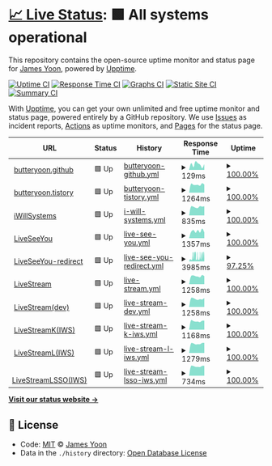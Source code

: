 # [📈 Live Status](https://butteryoon.github.io/liveseeyou): <!--live status--> **🟩 All systems operational**

This repository contains the open-source uptime monitor and status page for [James Yoon](http://butteryoon.tistory.com), powered by [Upptime](https://github.com/upptime/upptime).

[![Uptime CI](https://github.com/koj-co/upptime/workflows/Uptime%20CI/badge.svg)](https://github.com/koj-co/upptime/actions?query=workflow%3A%22Uptime+CI%22)
[![Response Time CI](https://github.com/koj-co/upptime/workflows/Response%20Time%20CI/badge.svg)](https://github.com/koj-co/upptime/actions?query=workflow%3A%22Response+Time+CI%22)
[![Graphs CI](https://github.com/koj-co/upptime/workflows/Graphs%20CI/badge.svg)](https://github.com/koj-co/upptime/actions?query=workflow%3A%22Graphs+CI%22)
[![Static Site CI](https://github.com/koj-co/upptime/workflows/Static%20Site%20CI/badge.svg)](https://github.com/koj-co/upptime/actions?query=workflow%3A%22Static+Site+CI%22)
[![Summary CI](https://github.com/koj-co/upptime/workflows/Summary%20CI/badge.svg)](https://github.com/koj-co/upptime/actions?query=workflow%3A%22Summary+CI%22)

With [Upptime](https://upptime.js.org), you can get your own unlimited and free uptime monitor and status page, powered entirely by a GitHub repository. We use [Issues](https://github.com/butteryoon/liveseeyou/issues) as incident reports, [Actions](https://github.com/butteryoon/liveseeyou/actions) as uptime monitors, and [Pages](https://butteryoon.github.io/liveseeyou) for the status page.

<!--start: status pages-->
<!-- This summary is generated by Upptime (https://github.com/upptime/upptime) -->
<!-- Do not edit this manually, your changes will be overwritten -->
<!-- prettier-ignore -->
| URL | Status | History | Response Time | Uptime |
| --- | ------ | ------- | ------------- | ------ |
| <img alt="" src="https://favicons.githubusercontent.com/butteryoon.github.io" height="13"> [butteryoon.github](https://butteryoon.github.io) | 🟩 Up | [butteryoon-github.yml](https://github.com/butteryoon/liveseeyou/commits/master/history/butteryoon-github.yml) | <details><summary><img alt="Response time graph" src="./graphs/butteryoon-github/response-time-week.png" height="20"> 129ms</summary><br><a href="https://butteryoon.github.io/liveseeyou/history/butteryoon-github"><img alt="Response time 127" src="https://img.shields.io/endpoint?url=https%3A%2F%2Fraw.githubusercontent.com%2Fbutteryoon%2Fliveseeyou%2Fmaster%2Fapi%2Fbutteryoon-github%2Fresponse-time.json"></a><br><a href="https://butteryoon.github.io/liveseeyou/history/butteryoon-github"><img alt="24-hour response time 136" src="https://img.shields.io/endpoint?url=https%3A%2F%2Fraw.githubusercontent.com%2Fbutteryoon%2Fliveseeyou%2Fmaster%2Fapi%2Fbutteryoon-github%2Fresponse-time-day.json"></a><br><a href="https://butteryoon.github.io/liveseeyou/history/butteryoon-github"><img alt="7-day response time 129" src="https://img.shields.io/endpoint?url=https%3A%2F%2Fraw.githubusercontent.com%2Fbutteryoon%2Fliveseeyou%2Fmaster%2Fapi%2Fbutteryoon-github%2Fresponse-time-week.json"></a><br><a href="https://butteryoon.github.io/liveseeyou/history/butteryoon-github"><img alt="30-day response time 127" src="https://img.shields.io/endpoint?url=https%3A%2F%2Fraw.githubusercontent.com%2Fbutteryoon%2Fliveseeyou%2Fmaster%2Fapi%2Fbutteryoon-github%2Fresponse-time-month.json"></a><br><a href="https://butteryoon.github.io/liveseeyou/history/butteryoon-github"><img alt="1-year response time 127" src="https://img.shields.io/endpoint?url=https%3A%2F%2Fraw.githubusercontent.com%2Fbutteryoon%2Fliveseeyou%2Fmaster%2Fapi%2Fbutteryoon-github%2Fresponse-time-year.json"></a></details> | <details><summary><a href="https://butteryoon.github.io/liveseeyou/history/butteryoon-github">100.00%</a></summary><a href="https://butteryoon.github.io/liveseeyou/history/butteryoon-github"><img alt="All-time uptime 100.00%" src="https://img.shields.io/endpoint?url=https%3A%2F%2Fraw.githubusercontent.com%2Fbutteryoon%2Fliveseeyou%2Fmaster%2Fapi%2Fbutteryoon-github%2Fuptime.json"></a><br><a href="https://butteryoon.github.io/liveseeyou/history/butteryoon-github"><img alt="24-hour uptime 100.00%" src="https://img.shields.io/endpoint?url=https%3A%2F%2Fraw.githubusercontent.com%2Fbutteryoon%2Fliveseeyou%2Fmaster%2Fapi%2Fbutteryoon-github%2Fuptime-day.json"></a><br><a href="https://butteryoon.github.io/liveseeyou/history/butteryoon-github"><img alt="7-day uptime 100.00%" src="https://img.shields.io/endpoint?url=https%3A%2F%2Fraw.githubusercontent.com%2Fbutteryoon%2Fliveseeyou%2Fmaster%2Fapi%2Fbutteryoon-github%2Fuptime-week.json"></a><br><a href="https://butteryoon.github.io/liveseeyou/history/butteryoon-github"><img alt="30-day uptime 100.00%" src="https://img.shields.io/endpoint?url=https%3A%2F%2Fraw.githubusercontent.com%2Fbutteryoon%2Fliveseeyou%2Fmaster%2Fapi%2Fbutteryoon-github%2Fuptime-month.json"></a><br><a href="https://butteryoon.github.io/liveseeyou/history/butteryoon-github"><img alt="1-year uptime 100.00%" src="https://img.shields.io/endpoint?url=https%3A%2F%2Fraw.githubusercontent.com%2Fbutteryoon%2Fliveseeyou%2Fmaster%2Fapi%2Fbutteryoon-github%2Fuptime-year.json"></a></details>
| <img alt="" src="https://favicons.githubusercontent.com/butteryoon.tistory.com" height="13"> [butteryoon.tistory](https://butteryoon.tistory.com) | 🟩 Up | [butteryoon-tistory.yml](https://github.com/butteryoon/liveseeyou/commits/master/history/butteryoon-tistory.yml) | <details><summary><img alt="Response time graph" src="./graphs/butteryoon-tistory/response-time-week.png" height="20"> 1264ms</summary><br><a href="https://butteryoon.github.io/liveseeyou/history/butteryoon-tistory"><img alt="Response time 1274" src="https://img.shields.io/endpoint?url=https%3A%2F%2Fraw.githubusercontent.com%2Fbutteryoon%2Fliveseeyou%2Fmaster%2Fapi%2Fbutteryoon-tistory%2Fresponse-time.json"></a><br><a href="https://butteryoon.github.io/liveseeyou/history/butteryoon-tistory"><img alt="24-hour response time 1261" src="https://img.shields.io/endpoint?url=https%3A%2F%2Fraw.githubusercontent.com%2Fbutteryoon%2Fliveseeyou%2Fmaster%2Fapi%2Fbutteryoon-tistory%2Fresponse-time-day.json"></a><br><a href="https://butteryoon.github.io/liveseeyou/history/butteryoon-tistory"><img alt="7-day response time 1264" src="https://img.shields.io/endpoint?url=https%3A%2F%2Fraw.githubusercontent.com%2Fbutteryoon%2Fliveseeyou%2Fmaster%2Fapi%2Fbutteryoon-tistory%2Fresponse-time-week.json"></a><br><a href="https://butteryoon.github.io/liveseeyou/history/butteryoon-tistory"><img alt="30-day response time 1274" src="https://img.shields.io/endpoint?url=https%3A%2F%2Fraw.githubusercontent.com%2Fbutteryoon%2Fliveseeyou%2Fmaster%2Fapi%2Fbutteryoon-tistory%2Fresponse-time-month.json"></a><br><a href="https://butteryoon.github.io/liveseeyou/history/butteryoon-tistory"><img alt="1-year response time 1274" src="https://img.shields.io/endpoint?url=https%3A%2F%2Fraw.githubusercontent.com%2Fbutteryoon%2Fliveseeyou%2Fmaster%2Fapi%2Fbutteryoon-tistory%2Fresponse-time-year.json"></a></details> | <details><summary><a href="https://butteryoon.github.io/liveseeyou/history/butteryoon-tistory">100.00%</a></summary><a href="https://butteryoon.github.io/liveseeyou/history/butteryoon-tistory"><img alt="All-time uptime 100.00%" src="https://img.shields.io/endpoint?url=https%3A%2F%2Fraw.githubusercontent.com%2Fbutteryoon%2Fliveseeyou%2Fmaster%2Fapi%2Fbutteryoon-tistory%2Fuptime.json"></a><br><a href="https://butteryoon.github.io/liveseeyou/history/butteryoon-tistory"><img alt="24-hour uptime 100.00%" src="https://img.shields.io/endpoint?url=https%3A%2F%2Fraw.githubusercontent.com%2Fbutteryoon%2Fliveseeyou%2Fmaster%2Fapi%2Fbutteryoon-tistory%2Fuptime-day.json"></a><br><a href="https://butteryoon.github.io/liveseeyou/history/butteryoon-tistory"><img alt="7-day uptime 100.00%" src="https://img.shields.io/endpoint?url=https%3A%2F%2Fraw.githubusercontent.com%2Fbutteryoon%2Fliveseeyou%2Fmaster%2Fapi%2Fbutteryoon-tistory%2Fuptime-week.json"></a><br><a href="https://butteryoon.github.io/liveseeyou/history/butteryoon-tistory"><img alt="30-day uptime 100.00%" src="https://img.shields.io/endpoint?url=https%3A%2F%2Fraw.githubusercontent.com%2Fbutteryoon%2Fliveseeyou%2Fmaster%2Fapi%2Fbutteryoon-tistory%2Fuptime-month.json"></a><br><a href="https://butteryoon.github.io/liveseeyou/history/butteryoon-tistory"><img alt="1-year uptime 100.00%" src="https://img.shields.io/endpoint?url=https%3A%2F%2Fraw.githubusercontent.com%2Fbutteryoon%2Fliveseeyou%2Fmaster%2Fapi%2Fbutteryoon-tistory%2Fuptime-year.json"></a></details>
| <img alt="" src="https://favicons.githubusercontent.com/www.iwsys.co.kr" height="13"> [iWillSystems](http://www.iwsys.co.kr) | 🟩 Up | [i-will-systems.yml](https://github.com/butteryoon/liveseeyou/commits/master/history/i-will-systems.yml) | <details><summary><img alt="Response time graph" src="./graphs/i-will-systems/response-time-week.png" height="20"> 835ms</summary><br><a href="https://butteryoon.github.io/liveseeyou/history/i-will-systems"><img alt="Response time 941" src="https://img.shields.io/endpoint?url=https%3A%2F%2Fraw.githubusercontent.com%2Fbutteryoon%2Fliveseeyou%2Fmaster%2Fapi%2Fi-will-systems%2Fresponse-time.json"></a><br><a href="https://butteryoon.github.io/liveseeyou/history/i-will-systems"><img alt="24-hour response time 895" src="https://img.shields.io/endpoint?url=https%3A%2F%2Fraw.githubusercontent.com%2Fbutteryoon%2Fliveseeyou%2Fmaster%2Fapi%2Fi-will-systems%2Fresponse-time-day.json"></a><br><a href="https://butteryoon.github.io/liveseeyou/history/i-will-systems"><img alt="7-day response time 835" src="https://img.shields.io/endpoint?url=https%3A%2F%2Fraw.githubusercontent.com%2Fbutteryoon%2Fliveseeyou%2Fmaster%2Fapi%2Fi-will-systems%2Fresponse-time-week.json"></a><br><a href="https://butteryoon.github.io/liveseeyou/history/i-will-systems"><img alt="30-day response time 948" src="https://img.shields.io/endpoint?url=https%3A%2F%2Fraw.githubusercontent.com%2Fbutteryoon%2Fliveseeyou%2Fmaster%2Fapi%2Fi-will-systems%2Fresponse-time-month.json"></a><br><a href="https://butteryoon.github.io/liveseeyou/history/i-will-systems"><img alt="1-year response time 941" src="https://img.shields.io/endpoint?url=https%3A%2F%2Fraw.githubusercontent.com%2Fbutteryoon%2Fliveseeyou%2Fmaster%2Fapi%2Fi-will-systems%2Fresponse-time-year.json"></a></details> | <details><summary><a href="https://butteryoon.github.io/liveseeyou/history/i-will-systems">100.00%</a></summary><a href="https://butteryoon.github.io/liveseeyou/history/i-will-systems"><img alt="All-time uptime 100.00%" src="https://img.shields.io/endpoint?url=https%3A%2F%2Fraw.githubusercontent.com%2Fbutteryoon%2Fliveseeyou%2Fmaster%2Fapi%2Fi-will-systems%2Fuptime.json"></a><br><a href="https://butteryoon.github.io/liveseeyou/history/i-will-systems"><img alt="24-hour uptime 100.00%" src="https://img.shields.io/endpoint?url=https%3A%2F%2Fraw.githubusercontent.com%2Fbutteryoon%2Fliveseeyou%2Fmaster%2Fapi%2Fi-will-systems%2Fuptime-day.json"></a><br><a href="https://butteryoon.github.io/liveseeyou/history/i-will-systems"><img alt="7-day uptime 100.00%" src="https://img.shields.io/endpoint?url=https%3A%2F%2Fraw.githubusercontent.com%2Fbutteryoon%2Fliveseeyou%2Fmaster%2Fapi%2Fi-will-systems%2Fuptime-week.json"></a><br><a href="https://butteryoon.github.io/liveseeyou/history/i-will-systems"><img alt="30-day uptime 100.00%" src="https://img.shields.io/endpoint?url=https%3A%2F%2Fraw.githubusercontent.com%2Fbutteryoon%2Fliveseeyou%2Fmaster%2Fapi%2Fi-will-systems%2Fuptime-month.json"></a><br><a href="https://butteryoon.github.io/liveseeyou/history/i-will-systems"><img alt="1-year uptime 100.00%" src="https://img.shields.io/endpoint?url=https%3A%2F%2Fraw.githubusercontent.com%2Fbutteryoon%2Fliveseeyou%2Fmaster%2Fapi%2Fi-will-systems%2Fuptime-year.json"></a></details>
| <img alt="" src="https://favicons.githubusercontent.com/www.liveseeyou.com" height="13"> [LiveSeeYou](https://www.liveseeyou.com) | 🟩 Up | [live-see-you.yml](https://github.com/butteryoon/liveseeyou/commits/master/history/live-see-you.yml) | <details><summary><img alt="Response time graph" src="./graphs/live-see-you/response-time-week.png" height="20"> 1357ms</summary><br><a href="https://butteryoon.github.io/liveseeyou/history/live-see-you"><img alt="Response time 1224" src="https://img.shields.io/endpoint?url=https%3A%2F%2Fraw.githubusercontent.com%2Fbutteryoon%2Fliveseeyou%2Fmaster%2Fapi%2Flive-see-you%2Fresponse-time.json"></a><br><a href="https://butteryoon.github.io/liveseeyou/history/live-see-you"><img alt="24-hour response time 1100" src="https://img.shields.io/endpoint?url=https%3A%2F%2Fraw.githubusercontent.com%2Fbutteryoon%2Fliveseeyou%2Fmaster%2Fapi%2Flive-see-you%2Fresponse-time-day.json"></a><br><a href="https://butteryoon.github.io/liveseeyou/history/live-see-you"><img alt="7-day response time 1357" src="https://img.shields.io/endpoint?url=https%3A%2F%2Fraw.githubusercontent.com%2Fbutteryoon%2Fliveseeyou%2Fmaster%2Fapi%2Flive-see-you%2Fresponse-time-week.json"></a><br><a href="https://butteryoon.github.io/liveseeyou/history/live-see-you"><img alt="30-day response time 1250" src="https://img.shields.io/endpoint?url=https%3A%2F%2Fraw.githubusercontent.com%2Fbutteryoon%2Fliveseeyou%2Fmaster%2Fapi%2Flive-see-you%2Fresponse-time-month.json"></a><br><a href="https://butteryoon.github.io/liveseeyou/history/live-see-you"><img alt="1-year response time 1224" src="https://img.shields.io/endpoint?url=https%3A%2F%2Fraw.githubusercontent.com%2Fbutteryoon%2Fliveseeyou%2Fmaster%2Fapi%2Flive-see-you%2Fresponse-time-year.json"></a></details> | <details><summary><a href="https://butteryoon.github.io/liveseeyou/history/live-see-you">100.00%</a></summary><a href="https://butteryoon.github.io/liveseeyou/history/live-see-you"><img alt="All-time uptime 99.96%" src="https://img.shields.io/endpoint?url=https%3A%2F%2Fraw.githubusercontent.com%2Fbutteryoon%2Fliveseeyou%2Fmaster%2Fapi%2Flive-see-you%2Fuptime.json"></a><br><a href="https://butteryoon.github.io/liveseeyou/history/live-see-you"><img alt="24-hour uptime 100.00%" src="https://img.shields.io/endpoint?url=https%3A%2F%2Fraw.githubusercontent.com%2Fbutteryoon%2Fliveseeyou%2Fmaster%2Fapi%2Flive-see-you%2Fuptime-day.json"></a><br><a href="https://butteryoon.github.io/liveseeyou/history/live-see-you"><img alt="7-day uptime 100.00%" src="https://img.shields.io/endpoint?url=https%3A%2F%2Fraw.githubusercontent.com%2Fbutteryoon%2Fliveseeyou%2Fmaster%2Fapi%2Flive-see-you%2Fuptime-week.json"></a><br><a href="https://butteryoon.github.io/liveseeyou/history/live-see-you"><img alt="30-day uptime 100.00%" src="https://img.shields.io/endpoint?url=https%3A%2F%2Fraw.githubusercontent.com%2Fbutteryoon%2Fliveseeyou%2Fmaster%2Fapi%2Flive-see-you%2Fuptime-month.json"></a><br><a href="https://butteryoon.github.io/liveseeyou/history/live-see-you"><img alt="1-year uptime 99.96%" src="https://img.shields.io/endpoint?url=https%3A%2F%2Fraw.githubusercontent.com%2Fbutteryoon%2Fliveseeyou%2Fmaster%2Fapi%2Flive-see-you%2Fuptime-year.json"></a></details>
| <img alt="" src="https://favicons.githubusercontent.com/www.liveseeyou.com" height="13"> [LiveSeeYou-redirect](http://www.liveseeyou.com) | 🟩 Up | [live-see-you-redirect.yml](https://github.com/butteryoon/liveseeyou/commits/master/history/live-see-you-redirect.yml) | <details><summary><img alt="Response time graph" src="./graphs/live-see-you-redirect/response-time-week.png" height="20"> 3985ms</summary><br><a href="https://butteryoon.github.io/liveseeyou/history/live-see-you-redirect"><img alt="Response time 3225" src="https://img.shields.io/endpoint?url=https%3A%2F%2Fraw.githubusercontent.com%2Fbutteryoon%2Fliveseeyou%2Fmaster%2Fapi%2Flive-see-you-redirect%2Fresponse-time.json"></a><br><a href="https://butteryoon.github.io/liveseeyou/history/live-see-you-redirect"><img alt="24-hour response time 6044" src="https://img.shields.io/endpoint?url=https%3A%2F%2Fraw.githubusercontent.com%2Fbutteryoon%2Fliveseeyou%2Fmaster%2Fapi%2Flive-see-you-redirect%2Fresponse-time-day.json"></a><br><a href="https://butteryoon.github.io/liveseeyou/history/live-see-you-redirect"><img alt="7-day response time 3985" src="https://img.shields.io/endpoint?url=https%3A%2F%2Fraw.githubusercontent.com%2Fbutteryoon%2Fliveseeyou%2Fmaster%2Fapi%2Flive-see-you-redirect%2Fresponse-time-week.json"></a><br><a href="https://butteryoon.github.io/liveseeyou/history/live-see-you-redirect"><img alt="30-day response time 3225" src="https://img.shields.io/endpoint?url=https%3A%2F%2Fraw.githubusercontent.com%2Fbutteryoon%2Fliveseeyou%2Fmaster%2Fapi%2Flive-see-you-redirect%2Fresponse-time-month.json"></a><br><a href="https://butteryoon.github.io/liveseeyou/history/live-see-you-redirect"><img alt="1-year response time 3225" src="https://img.shields.io/endpoint?url=https%3A%2F%2Fraw.githubusercontent.com%2Fbutteryoon%2Fliveseeyou%2Fmaster%2Fapi%2Flive-see-you-redirect%2Fresponse-time-year.json"></a></details> | <details><summary><a href="https://butteryoon.github.io/liveseeyou/history/live-see-you-redirect">97.25%</a></summary><a href="https://butteryoon.github.io/liveseeyou/history/live-see-you-redirect"><img alt="All-time uptime 98.84%" src="https://img.shields.io/endpoint?url=https%3A%2F%2Fraw.githubusercontent.com%2Fbutteryoon%2Fliveseeyou%2Fmaster%2Fapi%2Flive-see-you-redirect%2Fuptime.json"></a><br><a href="https://butteryoon.github.io/liveseeyou/history/live-see-you-redirect"><img alt="24-hour uptime 99.49%" src="https://img.shields.io/endpoint?url=https%3A%2F%2Fraw.githubusercontent.com%2Fbutteryoon%2Fliveseeyou%2Fmaster%2Fapi%2Flive-see-you-redirect%2Fuptime-day.json"></a><br><a href="https://butteryoon.github.io/liveseeyou/history/live-see-you-redirect"><img alt="7-day uptime 97.25%" src="https://img.shields.io/endpoint?url=https%3A%2F%2Fraw.githubusercontent.com%2Fbutteryoon%2Fliveseeyou%2Fmaster%2Fapi%2Flive-see-you-redirect%2Fuptime-week.json"></a><br><a href="https://butteryoon.github.io/liveseeyou/history/live-see-you-redirect"><img alt="30-day uptime 98.84%" src="https://img.shields.io/endpoint?url=https%3A%2F%2Fraw.githubusercontent.com%2Fbutteryoon%2Fliveseeyou%2Fmaster%2Fapi%2Flive-see-you-redirect%2Fuptime-month.json"></a><br><a href="https://butteryoon.github.io/liveseeyou/history/live-see-you-redirect"><img alt="1-year uptime 98.84%" src="https://img.shields.io/endpoint?url=https%3A%2F%2Fraw.githubusercontent.com%2Fbutteryoon%2Fliveseeyou%2Fmaster%2Fapi%2Flive-see-you-redirect%2Fuptime-year.json"></a></details>
| <img alt="" src="https://favicons.githubusercontent.com/live.uplus.co.kr" height="13"> [LiveStream](https://live.uplus.co.kr) | 🟩 Up | [live-stream.yml](https://github.com/butteryoon/liveseeyou/commits/master/history/live-stream.yml) | <details><summary><img alt="Response time graph" src="./graphs/live-stream/response-time-week.png" height="20"> 1258ms</summary><br><a href="https://butteryoon.github.io/liveseeyou/history/live-stream"><img alt="Response time 1247" src="https://img.shields.io/endpoint?url=https%3A%2F%2Fraw.githubusercontent.com%2Fbutteryoon%2Fliveseeyou%2Fmaster%2Fapi%2Flive-stream%2Fresponse-time.json"></a><br><a href="https://butteryoon.github.io/liveseeyou/history/live-stream"><img alt="24-hour response time 1248" src="https://img.shields.io/endpoint?url=https%3A%2F%2Fraw.githubusercontent.com%2Fbutteryoon%2Fliveseeyou%2Fmaster%2Fapi%2Flive-stream%2Fresponse-time-day.json"></a><br><a href="https://butteryoon.github.io/liveseeyou/history/live-stream"><img alt="7-day response time 1258" src="https://img.shields.io/endpoint?url=https%3A%2F%2Fraw.githubusercontent.com%2Fbutteryoon%2Fliveseeyou%2Fmaster%2Fapi%2Flive-stream%2Fresponse-time-week.json"></a><br><a href="https://butteryoon.github.io/liveseeyou/history/live-stream"><img alt="30-day response time 1271" src="https://img.shields.io/endpoint?url=https%3A%2F%2Fraw.githubusercontent.com%2Fbutteryoon%2Fliveseeyou%2Fmaster%2Fapi%2Flive-stream%2Fresponse-time-month.json"></a><br><a href="https://butteryoon.github.io/liveseeyou/history/live-stream"><img alt="1-year response time 1247" src="https://img.shields.io/endpoint?url=https%3A%2F%2Fraw.githubusercontent.com%2Fbutteryoon%2Fliveseeyou%2Fmaster%2Fapi%2Flive-stream%2Fresponse-time-year.json"></a></details> | <details><summary><a href="https://butteryoon.github.io/liveseeyou/history/live-stream">100.00%</a></summary><a href="https://butteryoon.github.io/liveseeyou/history/live-stream"><img alt="All-time uptime 100.00%" src="https://img.shields.io/endpoint?url=https%3A%2F%2Fraw.githubusercontent.com%2Fbutteryoon%2Fliveseeyou%2Fmaster%2Fapi%2Flive-stream%2Fuptime.json"></a><br><a href="https://butteryoon.github.io/liveseeyou/history/live-stream"><img alt="24-hour uptime 100.00%" src="https://img.shields.io/endpoint?url=https%3A%2F%2Fraw.githubusercontent.com%2Fbutteryoon%2Fliveseeyou%2Fmaster%2Fapi%2Flive-stream%2Fuptime-day.json"></a><br><a href="https://butteryoon.github.io/liveseeyou/history/live-stream"><img alt="7-day uptime 100.00%" src="https://img.shields.io/endpoint?url=https%3A%2F%2Fraw.githubusercontent.com%2Fbutteryoon%2Fliveseeyou%2Fmaster%2Fapi%2Flive-stream%2Fuptime-week.json"></a><br><a href="https://butteryoon.github.io/liveseeyou/history/live-stream"><img alt="30-day uptime 100.00%" src="https://img.shields.io/endpoint?url=https%3A%2F%2Fraw.githubusercontent.com%2Fbutteryoon%2Fliveseeyou%2Fmaster%2Fapi%2Flive-stream%2Fuptime-month.json"></a><br><a href="https://butteryoon.github.io/liveseeyou/history/live-stream"><img alt="1-year uptime 100.00%" src="https://img.shields.io/endpoint?url=https%3A%2F%2Fraw.githubusercontent.com%2Fbutteryoon%2Fliveseeyou%2Fmaster%2Fapi%2Flive-stream%2Fuptime-year.json"></a></details>
| <img alt="" src="https://favicons.githubusercontent.com/devlive.uplus.co.kr" height="13"> [LiveStream(dev)](https://devlive.uplus.co.kr:8080) | 🟩 Up | [live-stream-dev.yml](https://github.com/butteryoon/liveseeyou/commits/master/history/live-stream-dev.yml) | <details><summary><img alt="Response time graph" src="./graphs/live-stream-dev/response-time-week.png" height="20"> 1258ms</summary><br><a href="https://butteryoon.github.io/liveseeyou/history/live-stream-dev"><img alt="Response time 1262" src="https://img.shields.io/endpoint?url=https%3A%2F%2Fraw.githubusercontent.com%2Fbutteryoon%2Fliveseeyou%2Fmaster%2Fapi%2Flive-stream-dev%2Fresponse-time.json"></a><br><a href="https://butteryoon.github.io/liveseeyou/history/live-stream-dev"><img alt="24-hour response time 1372" src="https://img.shields.io/endpoint?url=https%3A%2F%2Fraw.githubusercontent.com%2Fbutteryoon%2Fliveseeyou%2Fmaster%2Fapi%2Flive-stream-dev%2Fresponse-time-day.json"></a><br><a href="https://butteryoon.github.io/liveseeyou/history/live-stream-dev"><img alt="7-day response time 1258" src="https://img.shields.io/endpoint?url=https%3A%2F%2Fraw.githubusercontent.com%2Fbutteryoon%2Fliveseeyou%2Fmaster%2Fapi%2Flive-stream-dev%2Fresponse-time-week.json"></a><br><a href="https://butteryoon.github.io/liveseeyou/history/live-stream-dev"><img alt="30-day response time 1270" src="https://img.shields.io/endpoint?url=https%3A%2F%2Fraw.githubusercontent.com%2Fbutteryoon%2Fliveseeyou%2Fmaster%2Fapi%2Flive-stream-dev%2Fresponse-time-month.json"></a><br><a href="https://butteryoon.github.io/liveseeyou/history/live-stream-dev"><img alt="1-year response time 1262" src="https://img.shields.io/endpoint?url=https%3A%2F%2Fraw.githubusercontent.com%2Fbutteryoon%2Fliveseeyou%2Fmaster%2Fapi%2Flive-stream-dev%2Fresponse-time-year.json"></a></details> | <details><summary><a href="https://butteryoon.github.io/liveseeyou/history/live-stream-dev">100.00%</a></summary><a href="https://butteryoon.github.io/liveseeyou/history/live-stream-dev"><img alt="All-time uptime 100.00%" src="https://img.shields.io/endpoint?url=https%3A%2F%2Fraw.githubusercontent.com%2Fbutteryoon%2Fliveseeyou%2Fmaster%2Fapi%2Flive-stream-dev%2Fuptime.json"></a><br><a href="https://butteryoon.github.io/liveseeyou/history/live-stream-dev"><img alt="24-hour uptime 100.00%" src="https://img.shields.io/endpoint?url=https%3A%2F%2Fraw.githubusercontent.com%2Fbutteryoon%2Fliveseeyou%2Fmaster%2Fapi%2Flive-stream-dev%2Fuptime-day.json"></a><br><a href="https://butteryoon.github.io/liveseeyou/history/live-stream-dev"><img alt="7-day uptime 100.00%" src="https://img.shields.io/endpoint?url=https%3A%2F%2Fraw.githubusercontent.com%2Fbutteryoon%2Fliveseeyou%2Fmaster%2Fapi%2Flive-stream-dev%2Fuptime-week.json"></a><br><a href="https://butteryoon.github.io/liveseeyou/history/live-stream-dev"><img alt="30-day uptime 100.00%" src="https://img.shields.io/endpoint?url=https%3A%2F%2Fraw.githubusercontent.com%2Fbutteryoon%2Fliveseeyou%2Fmaster%2Fapi%2Flive-stream-dev%2Fuptime-month.json"></a><br><a href="https://butteryoon.github.io/liveseeyou/history/live-stream-dev"><img alt="1-year uptime 100.00%" src="https://img.shields.io/endpoint?url=https%3A%2F%2Fraw.githubusercontent.com%2Fbutteryoon%2Fliveseeyou%2Fmaster%2Fapi%2Flive-stream-dev%2Fuptime-year.json"></a></details>
| <img alt="" src="https://favicons.githubusercontent.com/iws.iptime.org" height="13"> [LiveStreamK(IWS)](http://iws.iptime.org:8080) | 🟩 Up | [live-stream-k-iws.yml](https://github.com/butteryoon/liveseeyou/commits/master/history/live-stream-k-iws.yml) | <details><summary><img alt="Response time graph" src="./graphs/live-stream-k-iws/response-time-week.png" height="20"> 1168ms</summary><br><a href="https://butteryoon.github.io/liveseeyou/history/live-stream-k-iws"><img alt="Response time 1180" src="https://img.shields.io/endpoint?url=https%3A%2F%2Fraw.githubusercontent.com%2Fbutteryoon%2Fliveseeyou%2Fmaster%2Fapi%2Flive-stream-k-iws%2Fresponse-time.json"></a><br><a href="https://butteryoon.github.io/liveseeyou/history/live-stream-k-iws"><img alt="24-hour response time 1239" src="https://img.shields.io/endpoint?url=https%3A%2F%2Fraw.githubusercontent.com%2Fbutteryoon%2Fliveseeyou%2Fmaster%2Fapi%2Flive-stream-k-iws%2Fresponse-time-day.json"></a><br><a href="https://butteryoon.github.io/liveseeyou/history/live-stream-k-iws"><img alt="7-day response time 1168" src="https://img.shields.io/endpoint?url=https%3A%2F%2Fraw.githubusercontent.com%2Fbutteryoon%2Fliveseeyou%2Fmaster%2Fapi%2Flive-stream-k-iws%2Fresponse-time-week.json"></a><br><a href="https://butteryoon.github.io/liveseeyou/history/live-stream-k-iws"><img alt="30-day response time 1180" src="https://img.shields.io/endpoint?url=https%3A%2F%2Fraw.githubusercontent.com%2Fbutteryoon%2Fliveseeyou%2Fmaster%2Fapi%2Flive-stream-k-iws%2Fresponse-time-month.json"></a><br><a href="https://butteryoon.github.io/liveseeyou/history/live-stream-k-iws"><img alt="1-year response time 1180" src="https://img.shields.io/endpoint?url=https%3A%2F%2Fraw.githubusercontent.com%2Fbutteryoon%2Fliveseeyou%2Fmaster%2Fapi%2Flive-stream-k-iws%2Fresponse-time-year.json"></a></details> | <details><summary><a href="https://butteryoon.github.io/liveseeyou/history/live-stream-k-iws">100.00%</a></summary><a href="https://butteryoon.github.io/liveseeyou/history/live-stream-k-iws"><img alt="All-time uptime 100.00%" src="https://img.shields.io/endpoint?url=https%3A%2F%2Fraw.githubusercontent.com%2Fbutteryoon%2Fliveseeyou%2Fmaster%2Fapi%2Flive-stream-k-iws%2Fuptime.json"></a><br><a href="https://butteryoon.github.io/liveseeyou/history/live-stream-k-iws"><img alt="24-hour uptime 100.00%" src="https://img.shields.io/endpoint?url=https%3A%2F%2Fraw.githubusercontent.com%2Fbutteryoon%2Fliveseeyou%2Fmaster%2Fapi%2Flive-stream-k-iws%2Fuptime-day.json"></a><br><a href="https://butteryoon.github.io/liveseeyou/history/live-stream-k-iws"><img alt="7-day uptime 100.00%" src="https://img.shields.io/endpoint?url=https%3A%2F%2Fraw.githubusercontent.com%2Fbutteryoon%2Fliveseeyou%2Fmaster%2Fapi%2Flive-stream-k-iws%2Fuptime-week.json"></a><br><a href="https://butteryoon.github.io/liveseeyou/history/live-stream-k-iws"><img alt="30-day uptime 100.00%" src="https://img.shields.io/endpoint?url=https%3A%2F%2Fraw.githubusercontent.com%2Fbutteryoon%2Fliveseeyou%2Fmaster%2Fapi%2Flive-stream-k-iws%2Fuptime-month.json"></a><br><a href="https://butteryoon.github.io/liveseeyou/history/live-stream-k-iws"><img alt="1-year uptime 100.00%" src="https://img.shields.io/endpoint?url=https%3A%2F%2Fraw.githubusercontent.com%2Fbutteryoon%2Fliveseeyou%2Fmaster%2Fapi%2Flive-stream-k-iws%2Fuptime-year.json"></a></details>
| <img alt="" src="https://favicons.githubusercontent.com/iws.iptime.org" height="13"> [LiveStreamL(IWS)](https://iws.iptime.org:9700) | 🟩 Up | [live-stream-l-iws.yml](https://github.com/butteryoon/liveseeyou/commits/master/history/live-stream-l-iws.yml) | <details><summary><img alt="Response time graph" src="./graphs/live-stream-l-iws/response-time-week.png" height="20"> 1279ms</summary><br><a href="https://butteryoon.github.io/liveseeyou/history/live-stream-l-iws"><img alt="Response time 1298" src="https://img.shields.io/endpoint?url=https%3A%2F%2Fraw.githubusercontent.com%2Fbutteryoon%2Fliveseeyou%2Fmaster%2Fapi%2Flive-stream-l-iws%2Fresponse-time.json"></a><br><a href="https://butteryoon.github.io/liveseeyou/history/live-stream-l-iws"><img alt="24-hour response time 1380" src="https://img.shields.io/endpoint?url=https%3A%2F%2Fraw.githubusercontent.com%2Fbutteryoon%2Fliveseeyou%2Fmaster%2Fapi%2Flive-stream-l-iws%2Fresponse-time-day.json"></a><br><a href="https://butteryoon.github.io/liveseeyou/history/live-stream-l-iws"><img alt="7-day response time 1279" src="https://img.shields.io/endpoint?url=https%3A%2F%2Fraw.githubusercontent.com%2Fbutteryoon%2Fliveseeyou%2Fmaster%2Fapi%2Flive-stream-l-iws%2Fresponse-time-week.json"></a><br><a href="https://butteryoon.github.io/liveseeyou/history/live-stream-l-iws"><img alt="30-day response time 1298" src="https://img.shields.io/endpoint?url=https%3A%2F%2Fraw.githubusercontent.com%2Fbutteryoon%2Fliveseeyou%2Fmaster%2Fapi%2Flive-stream-l-iws%2Fresponse-time-month.json"></a><br><a href="https://butteryoon.github.io/liveseeyou/history/live-stream-l-iws"><img alt="1-year response time 1298" src="https://img.shields.io/endpoint?url=https%3A%2F%2Fraw.githubusercontent.com%2Fbutteryoon%2Fliveseeyou%2Fmaster%2Fapi%2Flive-stream-l-iws%2Fresponse-time-year.json"></a></details> | <details><summary><a href="https://butteryoon.github.io/liveseeyou/history/live-stream-l-iws">100.00%</a></summary><a href="https://butteryoon.github.io/liveseeyou/history/live-stream-l-iws"><img alt="All-time uptime 97.87%" src="https://img.shields.io/endpoint?url=https%3A%2F%2Fraw.githubusercontent.com%2Fbutteryoon%2Fliveseeyou%2Fmaster%2Fapi%2Flive-stream-l-iws%2Fuptime.json"></a><br><a href="https://butteryoon.github.io/liveseeyou/history/live-stream-l-iws"><img alt="24-hour uptime 100.00%" src="https://img.shields.io/endpoint?url=https%3A%2F%2Fraw.githubusercontent.com%2Fbutteryoon%2Fliveseeyou%2Fmaster%2Fapi%2Flive-stream-l-iws%2Fuptime-day.json"></a><br><a href="https://butteryoon.github.io/liveseeyou/history/live-stream-l-iws"><img alt="7-day uptime 100.00%" src="https://img.shields.io/endpoint?url=https%3A%2F%2Fraw.githubusercontent.com%2Fbutteryoon%2Fliveseeyou%2Fmaster%2Fapi%2Flive-stream-l-iws%2Fuptime-week.json"></a><br><a href="https://butteryoon.github.io/liveseeyou/history/live-stream-l-iws"><img alt="30-day uptime 97.87%" src="https://img.shields.io/endpoint?url=https%3A%2F%2Fraw.githubusercontent.com%2Fbutteryoon%2Fliveseeyou%2Fmaster%2Fapi%2Flive-stream-l-iws%2Fuptime-month.json"></a><br><a href="https://butteryoon.github.io/liveseeyou/history/live-stream-l-iws"><img alt="1-year uptime 97.87%" src="https://img.shields.io/endpoint?url=https%3A%2F%2Fraw.githubusercontent.com%2Fbutteryoon%2Fliveseeyou%2Fmaster%2Fapi%2Flive-stream-l-iws%2Fuptime-year.json"></a></details>
| <img alt="" src="https://favicons.githubusercontent.com/iws.iptime.org" height="13"> [LiveStreamLSSO(IWS)](https://iws.iptime.org:3446) | 🟩 Up | [live-stream-lsso-iws.yml](https://github.com/butteryoon/liveseeyou/commits/master/history/live-stream-lsso-iws.yml) | <details><summary><img alt="Response time graph" src="./graphs/live-stream-lsso-iws/response-time-week.png" height="20"> 734ms</summary><br><a href="https://butteryoon.github.io/liveseeyou/history/live-stream-lsso-iws"><img alt="Response time 742" src="https://img.shields.io/endpoint?url=https%3A%2F%2Fraw.githubusercontent.com%2Fbutteryoon%2Fliveseeyou%2Fmaster%2Fapi%2Flive-stream-lsso-iws%2Fresponse-time.json"></a><br><a href="https://butteryoon.github.io/liveseeyou/history/live-stream-lsso-iws"><img alt="24-hour response time 776" src="https://img.shields.io/endpoint?url=https%3A%2F%2Fraw.githubusercontent.com%2Fbutteryoon%2Fliveseeyou%2Fmaster%2Fapi%2Flive-stream-lsso-iws%2Fresponse-time-day.json"></a><br><a href="https://butteryoon.github.io/liveseeyou/history/live-stream-lsso-iws"><img alt="7-day response time 734" src="https://img.shields.io/endpoint?url=https%3A%2F%2Fraw.githubusercontent.com%2Fbutteryoon%2Fliveseeyou%2Fmaster%2Fapi%2Flive-stream-lsso-iws%2Fresponse-time-week.json"></a><br><a href="https://butteryoon.github.io/liveseeyou/history/live-stream-lsso-iws"><img alt="30-day response time 742" src="https://img.shields.io/endpoint?url=https%3A%2F%2Fraw.githubusercontent.com%2Fbutteryoon%2Fliveseeyou%2Fmaster%2Fapi%2Flive-stream-lsso-iws%2Fresponse-time-month.json"></a><br><a href="https://butteryoon.github.io/liveseeyou/history/live-stream-lsso-iws"><img alt="1-year response time 742" src="https://img.shields.io/endpoint?url=https%3A%2F%2Fraw.githubusercontent.com%2Fbutteryoon%2Fliveseeyou%2Fmaster%2Fapi%2Flive-stream-lsso-iws%2Fresponse-time-year.json"></a></details> | <details><summary><a href="https://butteryoon.github.io/liveseeyou/history/live-stream-lsso-iws">100.00%</a></summary><a href="https://butteryoon.github.io/liveseeyou/history/live-stream-lsso-iws"><img alt="All-time uptime 100.00%" src="https://img.shields.io/endpoint?url=https%3A%2F%2Fraw.githubusercontent.com%2Fbutteryoon%2Fliveseeyou%2Fmaster%2Fapi%2Flive-stream-lsso-iws%2Fuptime.json"></a><br><a href="https://butteryoon.github.io/liveseeyou/history/live-stream-lsso-iws"><img alt="24-hour uptime 100.00%" src="https://img.shields.io/endpoint?url=https%3A%2F%2Fraw.githubusercontent.com%2Fbutteryoon%2Fliveseeyou%2Fmaster%2Fapi%2Flive-stream-lsso-iws%2Fuptime-day.json"></a><br><a href="https://butteryoon.github.io/liveseeyou/history/live-stream-lsso-iws"><img alt="7-day uptime 100.00%" src="https://img.shields.io/endpoint?url=https%3A%2F%2Fraw.githubusercontent.com%2Fbutteryoon%2Fliveseeyou%2Fmaster%2Fapi%2Flive-stream-lsso-iws%2Fuptime-week.json"></a><br><a href="https://butteryoon.github.io/liveseeyou/history/live-stream-lsso-iws"><img alt="30-day uptime 100.00%" src="https://img.shields.io/endpoint?url=https%3A%2F%2Fraw.githubusercontent.com%2Fbutteryoon%2Fliveseeyou%2Fmaster%2Fapi%2Flive-stream-lsso-iws%2Fuptime-month.json"></a><br><a href="https://butteryoon.github.io/liveseeyou/history/live-stream-lsso-iws"><img alt="1-year uptime 100.00%" src="https://img.shields.io/endpoint?url=https%3A%2F%2Fraw.githubusercontent.com%2Fbutteryoon%2Fliveseeyou%2Fmaster%2Fapi%2Flive-stream-lsso-iws%2Fuptime-year.json"></a></details>

<!--end: status pages-->

[**Visit our status website →**](https://butteryoon.github.io/liveseeyou)

## 📄 License

- Code: [MIT](./LICENSE) © [James Yoon](http://butteryoon.tistory.com)
- Data in the `./history` directory: [Open Database License](https://opendatacommons.org/licenses/odbl/1-0/)
